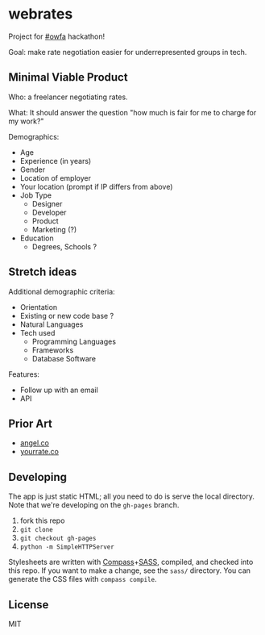 webrates
========

Project for [#owfa](https://twitter.com/search?q=%23OWFA&src=hash) hackathon!

Goal: make rate negotiation easier for underrepresented groups in tech.


## Minimal Viable Product

Who: a freelancer negotiating rates.

What: It should answer the question "how much is fair for me to charge for my work?"

Demographics:

* Age
* Experience (in years)
* Gender
* Location of employer
* Your location (prompt if IP differs from above)
* Job Type
  - Designer
  - Developer
  - Product
  - Marketing (?)
* Education
  - Degrees, Schools ?


## Stretch ideas

Additional demographic criteria:
* Orientation
* Existing or new code base ?
* Natural Languages
* Tech used
  - Programming Languages
  - Frameworks
  - Database Software

Features:
* Follow up with an email
* API


## Prior Art

* [angel.co](http://angel.co)
* [yourrate.co](http://www.yourrate.co/)

## Developing

The app is just static HTML; all you need to do is serve the local directory.
Note that we're developing on the `gh-pages` branch.

1. fork this repo
2. `git clone`
3. `git checkout gh-pages`
4. `python -m SimpleHTTPServer`

Stylesheets are written with [Compass](http://compass-style.org/)+[SASS](http://sass-lang.com/), compiled, and checked into this repo.
If you want to make a change, see the `sass/` directory.
You can generate the CSS files with `compass compile`.

## License
MIT
